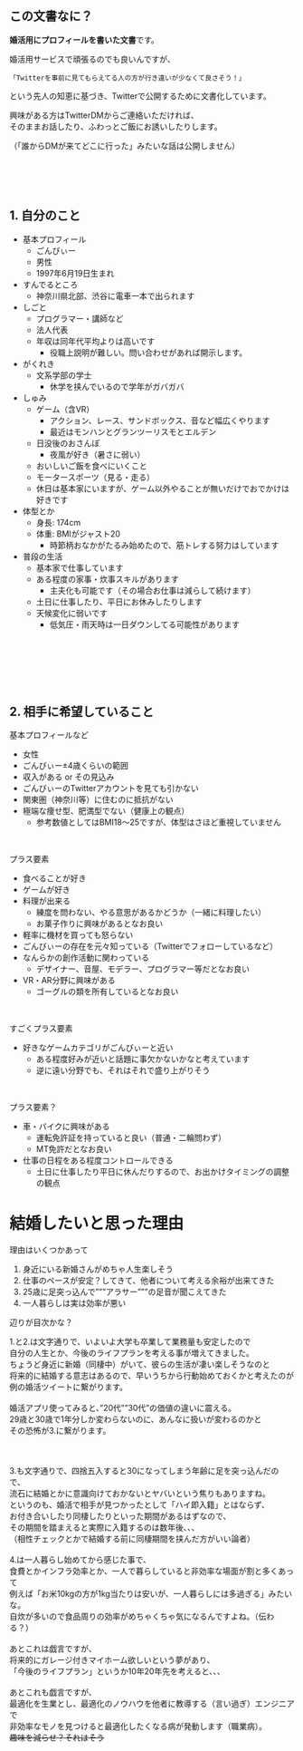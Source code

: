 ## この文書なに？
**婚活用にプロフィールを書いた文書**です。

婚活用サービスで頑張るのでも良いんですが、

`「Twitterを事前に見てもらえてる人の方が行き違いが少なくて良さそう！」`

という先人の知恵に基づき、Twitterで公開するために文書化しています。  

興味がある方はTwitterDMからご連絡いただければ、  
そのままお話したり、ふわっとご飯にお誘いしたりします。

（「誰からDMが来てどこに行った」みたいな話は公開しません）
<br>
<br>
<br>
<br>
<br>

## 1. 自分のこと
* 基本プロフィール
  * ごんびぃー
  * 男性
  * 1997年6月19日生まれ
* すんでるところ 
  * 神奈川県北部、渋谷に電車一本で出られます
* しごと
  * プログラマー・講師など
  * 法人代表
  * 年収は同年代平均よりは高いです
    * 役職上説明が難しい。問い合わせがあれば開示します。
* がくれき
  * 文系学部の学士
    * 休学を挟んでいるので学年がガバガバ
* しゅみ
  * ゲーム（含VR）
    * アクション、レース、サンドボックス、音など幅広くやります
    * 最近はモンハンとグランツーリスモとエルデン
  * 日没後のおさんぽ
    * 夜風が好き（暑さに弱い）
  * おいしいご飯を食べにいくこと
  * モータースポーツ（見る・走る）
  * 休日は基本家にいますが、ゲーム以外やることが無いだけでおでかけは好きです
* 体型とか
  * 身長: 174cm
  * 体重: BMIがジャスト20
    * 時節柄おなかがたるみ始めたので、筋トレする努力はしています
* 普段の生活
  * 基本家で仕事しています
  * ある程度の家事・炊事スキルがあります
    * 主夫化も可能です（その場合お仕事は減らして続けます）
  * 土日に仕事したり、平日にお休みしたりします
  * 天候変化に弱いです
    * 低気圧・雨天時は一日ダウンしてる可能性があります
<br>
<br>
<br>
<br>
<br>

## 2. 相手に希望していること
基本プロフィールなど
* 女性
* ごんびぃー±4歳くらいの範囲
* 収入がある or その見込み
* ごんびぃーのTwitterアカウントを見ても引かない
* 関東圏（神奈川等）に住むのに抵抗がない
* 極端な痩せ型、肥満型でない（健康上の観点）
  * 参考数値としてはBMI18～25ですが、体型はさほど重視していません

<br>

プラス要素
* 食べることが好き
* ゲームが好き
* 料理が出来る
  * 練度を問わない、やる意思があるかどうか（一緒に料理したい）
  * お菓子作りに興味があるとなお良い
* 軽率に機材を買っても怒らない
* ごんびぃーの存在を元々知っている（Twitterでフォローしているなど）
* なんらかの創作活動に関わっている
  * デザイナー、音屋、モデラー、プログラマー等だとなお良い
* VR・AR分野に興味がある
  * ゴーグルの類を所有しているとなお良い

<br>  

すごくプラス要素
* 好きなゲームカテゴリがごんびぃーと近い
  * ある程度好みが近いと話題に事欠かないかなと考えています
  * 逆に遠い分野でも、それはそれで盛り上がりそう

<br>  

プラス要素？
* 車・バイクに興味がある
  * 運転免許証を持っていると良い（普通・二輪問わず）
  * MT免許だとなお良い
* 仕事の日程をある程度コントロールできる
  * 土日に仕事したり平日に休んだりするので、お出かけタイミングの調整の観点


# 結婚したいと思った理由
理由はいくつかあって
  1. 身近にいる新婚さんがめちゃ人生楽しそう
  2. 仕事のペースが安定？してきて、他者について考える余裕が出来てきた
  3. 25歳に足突っ込んで”””アラサー”””の足音が聞こえてきた
  4. 一人暮らしは実は効率が悪い<br>

辺りが目次かな？<br>

1.と2.は文字通りで、いよいよ大学も卒業して業務量も安定したので<br>
自分の人生とか、今後のライフプランを考える事が増えてきました。<br>
ちょうど身近に新婚（同棲中）がいて、彼らの生活が凄い楽しそうなのと<br>
将来的に結婚する意志はあるので、早いうちから行動始めておくかと考えたのが<br>
例の婚活ツイートに繋がります。<br>
<br>
婚活アプリ使ってみると、”20代””30代”の価値の違いに震える。<br>
29歳と30歳で1年分しか変わらないのに、あんなに扱いが変わるのかと<br>
その恐怖が3.に繋がります。<br>
<br>
<br>
<br>
3.も文字通りで、四捨五入すると30になってしまう年齢に足を突っ込んだので、<br>
流石に結婚とかに意識向けておかないとヤバいという焦りもありますね。<br>
というのも、婚活で相手が見つかったとして「ハイ即入籍」とはならず、<br>
お付き合いしたり同棲したりといった期間があるはずなので、<br>
その期間を踏まえると実際に入籍するのは数年後、、、<br>
（相性チェックとかで結婚する前に同棲期間を挟んだ方がいい論者）<br>
<br>
4.は一人暮らし始めてから感じた事で、<br>
食費とかインフラ効率とか、一人で暮らしていると非効率な場面が割と多くあって<br>
例えば「お米10kgの方が1kg当たりは安いが、一人暮らしには多過ぎる」みたいな。<br>
自炊が多いので食品周りの効率がめちゃくちゃ気になるんですよね。（伝わる？）<br>
<br>
あとこれは戯言ですが、<br>
将来的にガレージ付きマイホーム欲しいという夢があり、<br>
「今後のライフプラン」というか10年20年先を考えると、、、<br>
<br>
あとこれも戯言ですが、<br>
最適化を生業とし、最適化のノウハウを他者に教導する（言い過ぎ）エンジニアで<br>
非効率なモノを見つけると最適化したくなる病が発動します（職業病）。<br>
~~趣味を減らせ？それはそう~~


